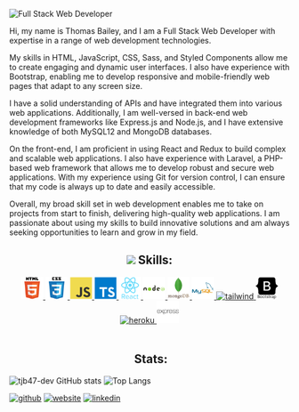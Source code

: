 ![Full Stack Web Developer](https://cdn.discordapp.com/attachments/676295815085424645/1100476278991224933/Thomas_Bailey_.png)

Hi, my name is Thomas Bailey, and I am a Full Stack Web Developer with expertise in a range of web development technologies.

My skills in HTML, JavaScript, CSS, Sass, and Styled Components allow me to create engaging and dynamic user interfaces. I also have experience with Bootstrap, enabling me to develop responsive and mobile-friendly web pages that adapt to any screen size.

I have a solid understanding of APIs and have integrated them into various web applications. Additionally, I am well-versed in back-end web development frameworks like Express.js and Node.js, and I have extensive knowledge of both MySQL12 and MongoDB databases.

On the front-end, I am proficient in using React and Redux to build complex and scalable web applications. I also have experience with Laravel, a PHP-based web framework that allows me to develop robust and secure web applications. With my experience using Git for version control, I can ensure that my code is always up to date and easily accessible.

Overall, my broad skill set in web development enables me to take on projects from start to finish, delivering high-quality web applications. I am passionate about using my skills to build innovative solutions and am always seeking opportunities to learn and grow in my field.


<h2 align="center"><image height="40px" src="https://cdn-icons-png.flaticon.com/512/9166/9166953.png" /> Skills:</h2>
<p align="center"> 
<a href="https://www.w3.org/html/" target="_blank" rel="noreferrer"> <img src="https://raw.githubusercontent.com/devicons/devicon/master/icons/html5/html5-original-wordmark.svg" alt="html5" width="40" height="40"/> </a> 
<a href="https://www.w3schools.com/css/" target="_blank" rel="noreferrer"> <img src="https://raw.githubusercontent.com/devicons/devicon/master/icons/css3/css3-original-wordmark.svg" alt="css3" width="40" height="40"/> </a> 
<a href="https://developer.mozilla.org/en-US/docs/Web/JavaScript" target="_blank" rel="noreferrer"> <img src="https://raw.githubusercontent.com/devicons/devicon/master/icons/javascript/javascript-original.svg" alt="javascript" width="40" height="40"/> </a> 
<a href="https://www.typescriptlang.org/" target="_blank" rel="noreferrer"> <img src="https://raw.githubusercontent.com/devicons/devicon/master/icons/typescript/typescript-original.svg" alt="typescript" width="40" height="40"/> </a> 
<a href="https://reactjs.org/" target="_blank" rel="noreferrer"> <img src="https://raw.githubusercontent.com/devicons/devicon/master/icons/react/react-original-wordmark.svg" alt="react" width="40" height="40"/> </a> 
<a href="https://nodejs.org" target="_blank" rel="noreferrer"> <img src="https://raw.githubusercontent.com/devicons/devicon/master/icons/nodejs/nodejs-original-wordmark.svg" alt="nodejs" width="40" height="40"/> </a> 
<a href="https://www.mongodb.com/" target="_blank" rel="noreferrer"> <img src="https://raw.githubusercontent.com/devicons/devicon/master/icons/mongodb/mongodb-original-wordmark.svg" alt="mongodb" width="40" height="40"/> </a> 
<a href="https://www.mysql.com/" target="_blank" rel="noreferrer"> <img src="https://raw.githubusercontent.com/devicons/devicon/master/icons/mysql/mysql-original-wordmark.svg" alt="mysql" width="40" height="40"/> </a> 
<a href="https://tailwindcss.com/" target="_blank" rel="noreferrer"> <img src="https://www.vectorlogo.zone/logos/tailwindcss/tailwindcss-icon.svg" alt="tailwind" width="40" height="40"/> </a> 
<a href="https://getbootstrap.com" target="_blank" rel="noreferrer"> <img src="https://raw.githubusercontent.com/devicons/devicon/master/icons/bootstrap/bootstrap-plain-wordmark.svg" alt="bootstrap" width="40" height="40"/> </a> 
<a href="https://heroku.com" target="_blank" rel="noreferrer"> <img src="https://www.vectorlogo.zone/logos/heroku/heroku-icon.svg" alt="heroku" width="40" height="40"/> </a> 
<a href="https://expressjs.com" target="_blank" rel="noreferrer"> <img src="https://raw.githubusercontent.com/devicons/devicon/master/icons/express/express-original-wordmark.svg" alt="express" width="40" height="40"/> </a> 
</p>


<h2 align="center"><image height="40px"" /> Stats:</h2>
<p align="center">

![tjb47-dev GitHub stats](https://github-readme-stats.vercel.app/api?username=tjb47-dev&hide=stars,prs&count_private=true&show_icons=true&theme=radical)
![Top Langs](https://github-readme-stats.vercel.app/api/top-langs/?username=tjb47-dev&layout=compact)

[<img src='https://cdn.jsdelivr.net/npm/simple-icons@3.0.1/icons/github.svg' alt='github' height='40'>](https://github.com/tjb47-dev)  [<img src='https://cdn.jsdelivr.net/npm/simple-icons@3.0.1/icons/icloud.svg' alt='website' height='40'>](https://tjb47-dev.github.io/portfolio-react/) [<img src='https://cdn.jsdelivr.net/npm/simple-icons@3.0.1/icons/linkedin.svg' alt='linkedin' height='40'>](https://www.linkedin.com/in/https://www.linkedin.com/in/thomas-jerod-499a6b264//)    
